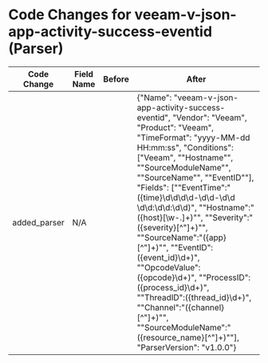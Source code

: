 # Code Changes for veeam-v-json-app-activity-success-eventid (Parser)

| Code Change | Field Name | Before | After |
|-------------|------------|--------|-------|
| added_parser | N/A |  | {"Name": "veeam-v-json-app-activity-success-eventid", "Vendor": "Veeam", "Product": "Veeam", "TimeFormat": "yyyy-MM-dd HH:mm:ss", "Conditions": ["Veeam", "\"Hostname\"", "\"SourceModuleName\"", "\"SourceName\"", "\"EventID\""], "Fields": ["\"EventTime\":\"({time}\d\d\d\d-\d\d-\d\d \d\d:\d\d:\d\d)", "\"Hostname\":\"({host}[\w\-.]+)\"", "\"Severity\":\"({severity}[^\"]+)\"", "\"SourceName\":\"({app}[^\"]+)\"", "\"EventID\":({event_id}\d+)", "\"OpcodeValue\":({opcode}\d+)", "\"ProcessID\":({process_id}\d+)", "\"ThreadID\":({thread_id}\d+)", "\"Channel\":\"({channel}[^\"]+)\"", "\"SourceModuleName\":\"({resource_name}[^\"]+)\""], "ParserVersion": "v1.0.0"} |